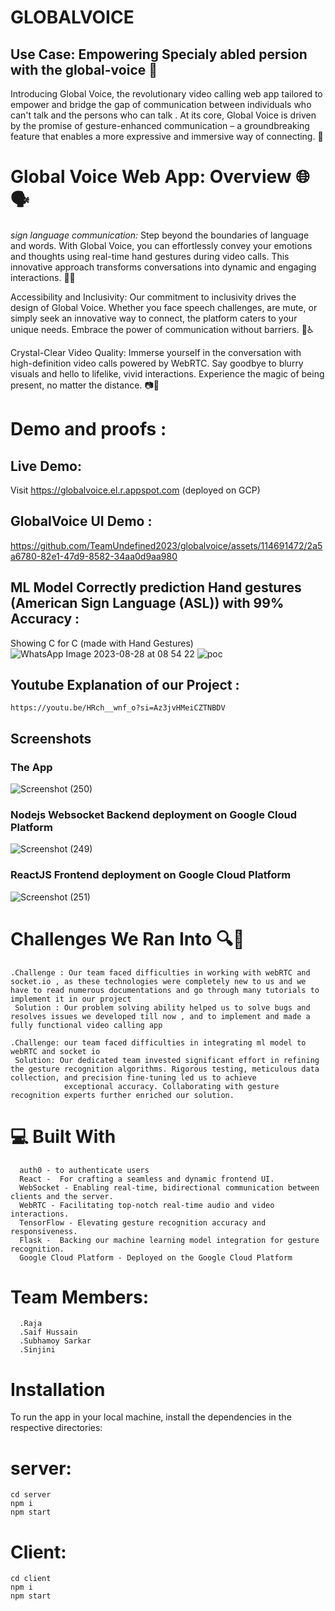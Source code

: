 # GLOBALVOICE
 ## Use Case: Empowering Specialy abled persion with the global-voice 🌟
   Introducing Global Voice, the revolutionary video calling web app tailored to empower and bridge the gap of communication between individuals who can't talk and the persons who can talk  . At its core, Global 
   Voice is driven by the promise of gesture-enhanced communication – a groundbreaking feature that enables a more expressive and immersive way of connecting. 💪

# Global Voice Web App: Overview 🌐🗣️

*sign language communication:* Step beyond the boundaries of language and words. With Global Voice, you can effortlessly convey your emotions and thoughts using real-time hand gestures during video calls. This innovative approach transforms conversations into dynamic and engaging interactions. 🙌🤙

Accessibility and Inclusivity: Our commitment to inclusivity drives the design of Global Voice. Whether you face speech challenges, are mute, or simply seek an innovative way to connect, the platform caters to your unique needs. Embrace the power of communication without barriers. 🌈♿

Crystal-Clear Video Quality: Immerse yourself in the conversation with high-definition video calls powered by WebRTC. Say goodbye to blurry visuals and hello to lifelike, vivid interactions. Experience the magic of being present, no matter the distance. 📷🎥


# Demo and proofs :
  ## Live Demo: 
   Visit https://globalvoice.el.r.appspot.com (deployed on GCP)
  ## GlobalVoice UI Demo :
   https://github.com/TeamUndefined2023/globalvoice/assets/114691472/2a5a6780-82e1-47d9-8582-34aa0d9aa980

  ## ML Model Correctly prediction Hand gestures (American Sign Language (ASL)) with 99% Accuracy :
   Showing C for C (made with Hand Gestures)
   ![WhatsApp Image 2023-08-28 at 08 54 22](https://github.com/TeamUndefined2023/globalvoice/assets/93094139/aaced96b-873f-46da-ac75-ad5e44183ddd)
   ![poc](https://github.com/TeamUndefined2023/globalvoice/assets/57730879/a759d540-2634-41f6-916d-2bffa9dadd15)

   
  ## Youtube Explanation of our Project :
    https://youtu.be/HRch__wnf_o?si=Az3jvHMeiCZTNBDV

  ## Screenshots
  ### The App
  ![Screenshot (250)](https://github.com/TeamUndefined2023/globalvoice/assets/57730879/06b9ed0d-7799-4bca-88ad-a0a8198ac488)
  ### Nodejs Websocket Backend deployment on Google Cloud Platform
  ![Screenshot (249)](https://github.com/TeamUndefined2023/globalvoice/assets/57730879/8be81d44-e88f-4e69-8ccb-2a91ea23e435)
  ### ReactJS Frontend deployment on Google Cloud Platform
  ![Screenshot (251)](https://github.com/TeamUndefined2023/globalvoice/assets/57730879/065635c8-b05b-4f25-b182-48a70edaa4ef)

    
# Challenges We Ran Into 🔍🚧
    .Challenge : Our team faced difficulties in working with webRTC and socket.io , as these technologies were completely new to us and we have to read numerous documentations and go through many tutorials to                     implement it in our project
     Solution : Our problem solving ability helped us to solve bugs and resolves issues we developed till now , and to implement and made a fully functional video calling app
     
    .Challenge: our team faced difficulties in integrating ml model to webRTC and socket io
     Solution: Our dedicated team invested significant effort in refining the gesture recognition algorithms. Rigorous testing, meticulous data collection, and precision fine-tuning led us to achieve    
                exceptional accuracy. Collaborating with gesture recognition experts further enriched our solution.

# 💻 Built With
      auth0 - to authenticate users
      React -  For crafting a seamless and dynamic frontend UI.
      WebSocket - Enabling real-time, bidirectional communication between clients and the server.
      WebRTC - Facilitating top-notch real-time audio and video interactions.
      TensorFlow - Elevating gesture recognition accuracy and responsiveness.
      Flask -  Backing our machine learning model integration for gesture recognition.
      Google Cloud Platform - Deployed on the Google Cloud Platform

   # Team Members: 
      .Raja 
      .Saif Hussain
      .Subhamoy Sarkar
      .Sinjini


# Installation
To run the app in your local machine, install the dependencies in the respective directories:
  # server:
  ```
  cd server
  npm i
  npm start
  ```
  # Client:
  ```
  cd client
  npm i
  npm start
  ```

